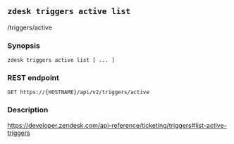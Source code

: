 ## `zdesk triggers active list`

/triggers/active

### Synopsis

    zdesk triggers active list [ ... ]

### REST endpoint

    GET https://{HOSTNAME}/api/v2/triggers/active

### Description

https://developer.zendesk.com/api-reference/ticketing/triggers#list-active-triggers

